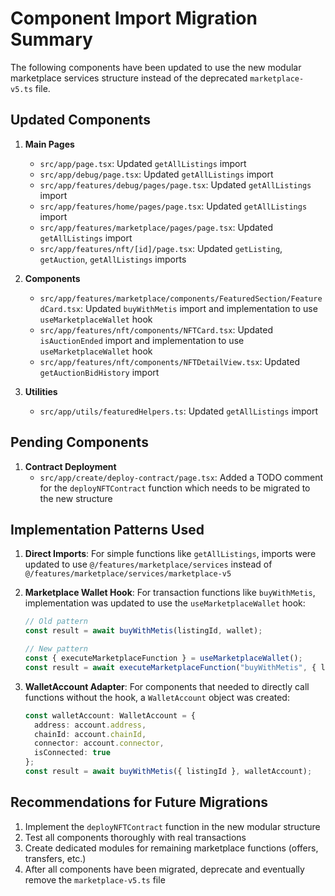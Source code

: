 # Component Import Migration Summary

The following components have been updated to use the new modular marketplace services structure instead of the deprecated `marketplace-v5.ts` file.

## Updated Components

1. **Main Pages**
   - `src/app/page.tsx`: Updated `getAllListings` import
   - `src/app/debug/page.tsx`: Updated `getAllListings` import
   - `src/app/features/debug/pages/page.tsx`: Updated `getAllListings` import
   - `src/app/features/home/pages/page.tsx`: Updated `getAllListings` import
   - `src/app/features/marketplace/pages/page.tsx`: Updated `getAllListings` import
   - `src/app/features/nft/[id]/page.tsx`: Updated `getListing`, `getAuction`, `getAllListings` imports

2. **Components**
   - `src/app/features/marketplace/components/FeaturedSection/FeaturedCard.tsx`: Updated `buyWithMetis` import and implementation to use `useMarketplaceWallet` hook
   - `src/app/features/nft/components/NFTCard.tsx`: Updated `isAuctionEnded` import and implementation to use `useMarketplaceWallet` hook
   - `src/app/features/nft/components/NFTDetailView.tsx`: Updated `getAuctionBidHistory` import

3. **Utilities**
   - `src/app/utils/featuredHelpers.ts`: Updated `getAllListings` import

## Pending Components

1. **Contract Deployment**
   - `src/app/create/deploy-contract/page.tsx`: Added a TODO comment for the `deployNFTContract` function which needs to be migrated to the new structure

## Implementation Patterns Used

1. **Direct Imports**: For simple functions like `getAllListings`, imports were updated to use `@/features/marketplace/services` instead of `@/features/marketplace/services/marketplace-v5`

2. **Marketplace Wallet Hook**: For transaction functions like `buyWithMetis`, implementation was updated to use the `useMarketplaceWallet` hook:
   ```typescript
   // Old pattern
   const result = await buyWithMetis(listingId, wallet);
   
   // New pattern
   const { executeMarketplaceFunction } = useMarketplaceWallet();
   const result = await executeMarketplaceFunction("buyWithMetis", { listingId });
   ```

3. **WalletAccount Adapter**: For components that needed to directly call functions without the hook, a `WalletAccount` object was created:
   ```typescript
   const walletAccount: WalletAccount = {
     address: account.address,
     chainId: account.chainId,
     connector: account.connector,
     isConnected: true
   };
   const result = await buyWithMetis({ listingId }, walletAccount);
   ```

## Recommendations for Future Migrations

1. Implement the `deployNFTContract` function in the new modular structure
2. Test all components thoroughly with real transactions
3. Create dedicated modules for remaining marketplace functions (offers, transfers, etc.)
4. After all components have been migrated, deprecate and eventually remove the `marketplace-v5.ts` file 